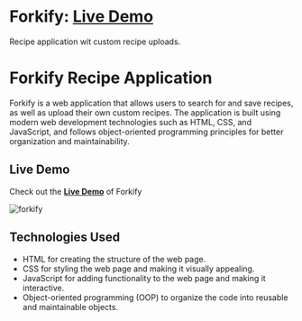# Forkify: [Live Demo](https://forkify-youssef1.netlify.app/)

Recipe application wit custom recipe uploads.


# Forkify Recipe Application
Forkify is a web application that allows users to search for and save recipes, as well as upload their own custom recipes. The application is built using modern web development technologies such as HTML, CSS, and JavaScript, and follows object-oriented programming principles for better organization and maintainability.

## Live Demo

Check out the **[Live Demo](https://forkify-youssef1.netlify.app/)** of Forkify 

![forkify](https://user-images.githubusercontent.com/100860879/218230095-5aa5b185-c438-49a2-af6f-f25636fea017.jpg)

## Technologies Used
- HTML for creating the structure of the web page.
- CSS for styling the web page and making it visually appealing.
- JavaScript for adding functionality to the web page and making it interactive.
- Object-oriented programming (OOP) to organize the code into reusable and maintainable objects.
